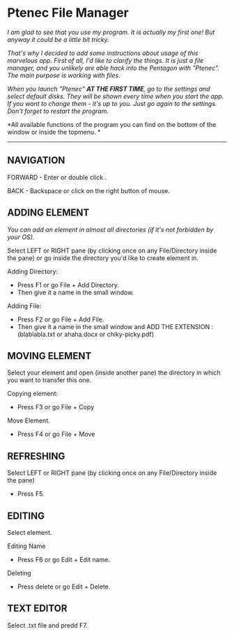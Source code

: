 # Ptenec File Manager

*I am glad to see that you use my program. It is actually my first one!
But anyway it could be a little bit tricky.*

*That's why I decided to add some instructions about usage of this marvelous app.
First of all, I'd like to clarify the things. It is just a file manager, and you unlikely are able
hack into the Pentagon with "Ptenec".  
The main purpose is working with files.*


*When you launch "Ptenec" **AT THE FIRST TIME**, go to the settings and select default disks.
They will be shown every time when you start the app. If you want to change them - it's up to you.
Just go again to the settings.
Don't forget to restart the program.*

*All available functions of the program you can find on the bottom of the window or inside the topmenu. *
___
 
## NAVIGATION

FORWARD - Enter or double click .

BACK - Backspace or click on the right button of mouse.


## ADDING ELEMENT
*You can add an element in almost all directories (if it's not forbidden by your OS).*

Select LEFT or RIGHT pane (by clicking once on any File/Directory inside the pane) or go inside the directory you'd like to create element in.

Adding Directory: 
 * Press F1 or go File + Add Directory. 
 * Then give it a name in the small window.

Adding File: 
 * Press F2 or go File + Add File. 
 * Then give it a name in the small window and ADD THE EXTENSION :
 (blablabla.txt or ahaha.docx or chiky-picky.pdf)


## MOVING ELEMENT
Select your element and open (inside another pane) the directory in which you want to transfer this one. 

Copying element:
* Press F3 or go File + Copy

Move Element.
* Press F4 or go File + Move

## REFRESHING
Select LEFT or RIGHT pane (by clicking once on any File/Directory inside the pane)
* Press F5.

## EDITING
Select element.

Editing Name
* Press F6 or go Edit + Edit name.

Deleting
* Press delete or go Edit + Delete.

## TEXT EDITOR
Select .txt file and predd F7.
